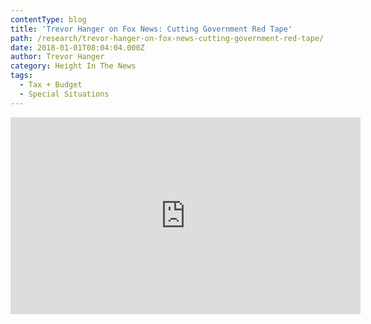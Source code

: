 ```yaml
---
contentType: blog
title: 'Trevor Hanger on Fox News: Cutting Government Red Tape'
path: /research/trevor-hanger-on-fox-news-cutting-government-red-tape/
date: 2018-01-01T08:04:04.000Z
author: Trevor Hanger
category: Height In The News
tags:
  - Tax + Budget
  - Special Situations
---
```

<iframe width="560" height="315" src="https://www.youtube.com/embed/111r07NpCtg?ecver=1?start=90" frameborder="0" allow="autoplay; encrypted-media" allowfullscreen></iframe>

